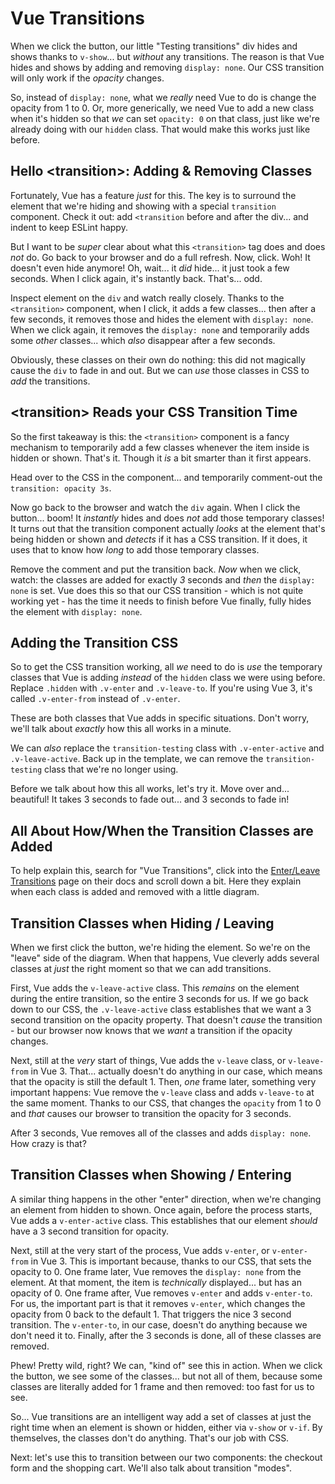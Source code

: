 # Vue Transitions

When we click the button, our little "Testing transitions" div hides and shows
thanks to `v-show`... but *without* any transitions. The reason is that Vue
hides and shows by adding and removing `display: none`. Our CSS transition will
only work if the *opacity* changes.

So, instead of `display: none`, what we *really* need Vue to do is change the
opacity from 1 to 0. Or, more generically, we need Vue to add a new class when
it's hidden so that *we* can set `opacity: 0` on that class, just like we're
already doing with our `hidden` class. That would make this works just like before.

## Hello &lt;transition&gt;: Adding & Removing Classes

Fortunately, Vue has a feature *just* for this. The key is to surround the
element that we're hiding and showing with a special `transition` component. Check
it out: add `<transition` before and after the div... and indent to keep ESLint happy.

But I want to be *super* clear about what this `<transition>` tag does and does
*not* do. Go back to your browser and do a full refresh. Now, click. Woh! It
doesn't even hide anymore! Oh, wait... it *did* hide... it just took a few
seconds. When I click again, it's instantly back. That's... odd.

Inspect element on the `div` and watch really closely. Thanks to the `<transition>`
component, when I click, it adds a few classes... then after a few seconds, it removes
those and hides the element with `display: none`. When we click again, it removes
the `display: none` and temporarily adds some *other* classes... which *also*
disappear after a few seconds.

Obviously, these classes on their own do nothing: this did not magically cause
the `div` to fade in and out. But we can *use* those classes in CSS to *add* the
transitions.

## &lt;transition&gt; Reads your CSS Transition Time

So the first takeaway is this: the `<transition>` component is a fancy mechanism
to temporarily add a few classes whenever the item inside is hidden or shown.
That's it. Though it *is* a bit smarter than it first appears.

Head over to the CSS in the component... and temporarily comment-out the
`transition: opacity 3s`.

Now go back to the browser and watch the `div` again. When I click the button...
boom! It *instantly* hides and does *not* add those temporary classes! It turns
out that the transition component actually *looks* at the element that's being hidden
or shown and *detects* if it has a CSS transition. If it does, it uses that to
know how *long* to add those temporary classes.

Remove the comment and put the transition back. *Now* when we click, watch:
the classes are added for exactly *3* seconds and *then* the `display: none` is
set. Vue does this so that our CSS transition - which is not quite working yet -
has the time it needs to finish before Vue finally, fully hides the element with
`display: none`.

## Adding the Transition CSS

So to get the CSS transition working, all *we* need to do is *use* the temporary
classes that Vue is adding *instead* of the `hidden` class we were using before.
Replace `.hidden` with `.v-enter` and `.v-leave-to`. If you're using Vue 3, it's
called `.v-enter-from` instead of `.v-enter`.

These are both classes that Vue adds in specific situations. Don't worry, we'll
talk about *exactly* how this all works in a minute.

We can *also* replace the `transition-testing` class with `.v-enter-active` and
`.v-leave-active`. Back up in the template, we can remove the `transition-testing`
class that we're no longer using.

Before we talk about how this all works, let's try it. Move over and... beautiful!
It takes 3 seconds to fade out... and 3 seconds to fade in!

## All About How/When the Transition Classes are Added

To help explain this, search for "Vue Transitions", click into the
[Enter/Leave Transitions](https://vuejs.org/v2/guide/transitions.html) page on
their docs and scroll down a bit. Here they explain when each class is added and
removed with a little diagram.

## Transition Classes when Hiding / Leaving

When we first click the button, we're hiding the element. So we're on the "leave"
side of the diagram. When that happens, Vue cleverly adds several classes at
*just* the right moment so that we can add transitions.

First, Vue adds the `v-leave-active` class. This *remains* on the element during
the entire transition, so the entire 3 seconds for us. If we go back down to our
CSS, the `.v-leave-active` class establishes that we want a 3 second transition on
the opacity property. That doesn't *cause* the transition - but our browser now
knows that we *want* a transition if the opacity changes.

Next, still at the *very* start of things, Vue adds the `v-leave` class, or
`v-leave-from` in Vue 3. That... actually doesn't do anything in our case, which
means that the opacity is still the default 1. Then, *one* frame later, something
very important happens: Vue remove the `v-leave` class and adds `v-leave-to` at
the same moment. Thanks to our CSS, that changes the `opacity` from 1 to 0 and
*that* causes our browser to transition the opacity for 3 seconds.

After 3 seconds, Vue removes all of the classes and adds `display: none`. How
crazy is that?

## Transition Classes when Showing / Entering

A similar thing happens in the other "enter" direction, when we're changing an
element from hidden to shown. Once again, before the process starts, Vue adds
a `v-enter-active` class. This establishes that our element *should* have a
3 second transition for opacity.

Next, still at the very start of the process, Vue adds `v-enter`, or `v-enter-from`
in Vue 3. This is important because, thanks to our CSS, that sets the opacity to 0.
One frame later, Vue removes the `display: none` from the element. At that
moment, the item is *technically* displayed... but has an opacity of 0. One frame
after, Vue removes `v-enter` and adds `v-enter-to`. For us, the important part is
that it removes `v-enter`, which changes the opacity from 0 back to the default 1.
That triggers the nice 3 second transition. The `v-enter-to`, in our case, doesn't
do anything because we don't need it to. Finally, after the 3 seconds is done,
all of these classes are removed.

Phew! Pretty wild, right? We can, "kind of" see this in action. When we
click the button, we see some of the classes... but not all of them, because
some classes are literally added for 1 frame and then removed: too fast for us
to see.

So... Vue transitions are an intelligent way add a set of classes at just the
right time when an element is shown or hidden, either via `v-show` or `v-if`.
By themselves, the classes don't do anything. That's our job with CSS.

Next: let's use this to transition between our two components: the checkout form
and the shopping cart. We'll also talk about transition "modes".
